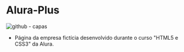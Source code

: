 # Alura-Plus
![github - capas](https://user-images.githubusercontent.com/109918729/190032267-a701dc3f-cc7c-4c30-924d-40df33ec06e0.png)
- Página da empresa fictícia desenvolvido durante o curso "HTML5 e CSS3" da Alura.
